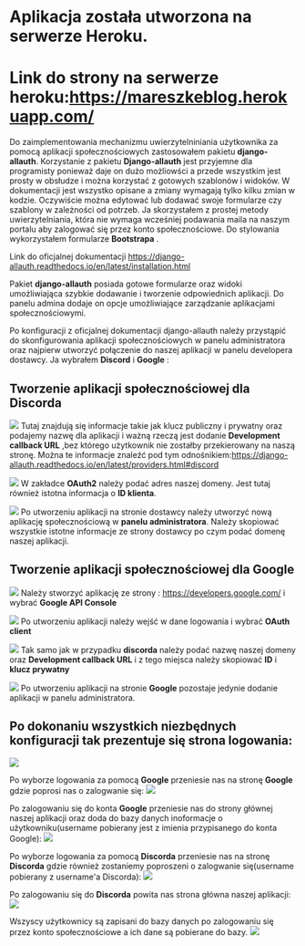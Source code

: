 # Aplikacja została utworzona na serwerze Heroku.
# Link do strony na serwerze heroku:https://mareszkeblog.herokuapp.com/
Do zaimplementowania mechanizmu uwierzytelniniania użytkownika za pomocą aplikacji społecznościowych zastosowałem pakietu **django-allauth**. Korzystanie z pakietu **Django-allauth** jest przyjemne dla programisty ponieważ daje on dużo możliowści a przede wszystkim jest prosty w obsłudze i można korzystać z gotowych szablonów i widoków. W dokumentacji jest wszystko opisane a zmiany wymagają tylko kilku zmian w kodzie. Oczywiście można edytować lub dodawać swoje formularze czy szablony w zależności od potrzeb. Ja skorzystałem z prostej metody uwierzytelniania, która nie wymaga wcześniej podawania maila na naszym portalu aby zalogować się przez konto społecznościowe. Do stylowania wykorzystałem formularze **Bootstrapa** .

Link do oficjalnej dokumentacji https://django-allauth.readthedocs.io/en/latest/installation.html

Pakiet **django-allauth** posiada gotowe formularze oraz widoki umożliwiająca szybkie dodawanie i tworzenie odpowiednich aplikacji. Do panelu admina dodaje on opcje umożliwiające zarządzanie aplikacjami społecznościowymi.

Po konfiguracji z oficjalnej dokumentacji django-allauth należy przystąpić do skonfigurowania aplikacji społecznościowych w panelu administratora oraz najpierw utworzyć połączenie do naszej aplikacji w panelu developera dostawcy. Ja wybrałem **Discord** i **Google** :

## Tworzenie aplikacji społecznościowej dla **Discorda**
![](https://github.com/Reszke97/aplikacje-internetowe-Reszke-185ic/blob/master/lab3/zrzuty/9.PNG)
Tutaj znajdują się informacje takie jak klucz publiczny i prywatny oraz podajemy nazwę dla aplikacji i ważną rzeczą jest dodanie **Development callback URL** ,bez którego użytkownik nie zostałby przekierowany na naszą stronę. Można te informacje znaleźć pod tym odnośnikiem:https://django-allauth.readthedocs.io/en/latest/providers.html#discord

![](https://github.com/Reszke97/aplikacje-internetowe-Reszke-185ic/blob/master/lab3/zrzuty/10.PNG)
W zakładce **OAuth2** należy podać adres naszej domeny. Jest tutaj również istotna informacja o **ID klienta**.

![](https://github.com/Reszke97/aplikacje-internetowe-Reszke-185ic/blob/master/lab3/zrzuty/1.PNG)
Po utworzeniu aplikacji na stronie dostawcy należy utworzyć nową aplikację społecznościową w **panelu administratora**. Należy skopiować wszystkie istotne informacje ze strony dostawcy po czym podać domenę naszej aplikacji. 

## Tworzenie aplikacji społecznościowej dla **Google**
![](https://github.com/Reszke97/aplikacje-internetowe-Reszke-185ic/blob/master/lab3/zrzuty/11.PNG)
Należy stworzyć aplikację ze strony : https://developers.google.com/ i wybrać **Google API Console**

![](https://github.com/Reszke97/aplikacje-internetowe-Reszke-185ic/blob/master/lab3/zrzuty/13.PNG)
Po utworzeniu aplikacji należy wejść w dane logowania i wybrać **OAuth client** 

![](https://github.com/Reszke97/aplikacje-internetowe-Reszke-185ic/blob/master/lab3/zrzuty/14.PNG)
Tak samo jak w przypadku **discorda** należy podać nazwę naszej domeny oraz **Development callback URL** i z tego miejsca należy skopiować **ID** i **klucz prywatny**

![](https://github.com/Reszke97/aplikacje-internetowe-Reszke-185ic/blob/master/lab3/zrzuty/2.PNG)
Po utworzeniu aplikacji na stronie **Google** pozostaje jedynie dodanie aplikacji w panelu administratora.

## Po dokonaniu wszystkich niezbędnych konfiguracji tak prezentuje się strona logowania:
![](https://github.com/Reszke97/aplikacje-internetowe-Reszke-185ic/blob/master/lab3/zrzuty/4.PNG)

Po wyborze logowania za pomocą **Google** przeniesie nas na stronę **Google** gdzie poprosi nas o zalogwanie się:
![](https://github.com/Reszke97/aplikacje-internetowe-Reszke-185ic/blob/master/lab3/zrzuty/5.PNG)

Po zalogowaniu się do konta **Google** przeniesie nas do strony głównej naszej aplikacji oraz doda do bazy danych inoformacje o użytkowniku(username pobierany jest z imienia przypisanego do konta Google):
![](https://github.com/Reszke97/aplikacje-internetowe-Reszke-185ic/blob/master/lab3/zrzuty/6.PNG)

Po wyborze logowania za pomocą **Discorda** przeniesie nas na stronę **Discorda** gdzie również zostaniemy poproszeni o zalogwanie się(username pobierany z username'a Discorda):
![](https://github.com/Reszke97/aplikacje-internetowe-Reszke-185ic/blob/master/lab3/zrzuty/7.PNG)

Po zalogowaniu się do **Discorda** powita nas strona główna naszej aplikacji:
![](https://github.com/Reszke97/aplikacje-internetowe-Reszke-185ic/blob/master/lab3/zrzuty/8.PNG)

Wszyscy użytkownicy są zapisani do bazy danych po zalogowaniu się przez konto społecznościowe a ich dane są pobierane do bazy.
![](https://github.com/Reszke97/aplikacje-internetowe-Reszke-185ic/blob/master/lab3/zrzuty/15.PNG)

